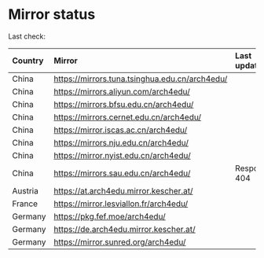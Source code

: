 <script src="./time.js"></script>
# Mirror status
Last check: <script type="text/javascript">localize(1709237989.0061402);</script>

|Country|Mirror|Last update|
|:------|:-----|:----------|
|China|https://mirrors.tuna.tsinghua.edu.cn/arch4edu/|<script type="text/javascript">localize(1709231473);</script>|
|China|https://mirrors.aliyun.com/arch4edu/|<script type="text/javascript">localize(1709188372);</script>|
|China|https://mirrors.bfsu.edu.cn/arch4edu/|<script type="text/javascript">localize(1709188372);</script>|
|China|https://mirrors.cernet.edu.cn/arch4edu/|<script type="text/javascript">localize(1709231473);</script>|
|China|https://mirror.iscas.ac.cn/arch4edu/|<script type="text/javascript">localize(1709188372);</script>|
|China|https://mirrors.nju.edu.cn/arch4edu/|<script type="text/javascript">localize(1709145064);</script>|
|China|https://mirror.nyist.edu.cn/arch4edu/|<script type="text/javascript">localize(1709231473);</script>|
|China|https://mirrors.sau.edu.cn/arch4edu/|Response 404|
|Austria|https://at.arch4edu.mirror.kescher.at/|<script type="text/javascript">localize(1709231473);</script>|
|France|https://mirror.lesviallon.fr/arch4edu/|<script type="text/javascript">localize(1709188372);</script>|
|Germany|https://pkg.fef.moe/arch4edu/|<script type="text/javascript">localize(1709231473);</script>|
|Germany|https://de.arch4edu.mirror.kescher.at/|<script type="text/javascript">localize(1709231473);</script>|
|Germany|https://mirror.sunred.org/arch4edu/|<script type="text/javascript">localize(1709231473);</script>|

<script src="./tablefilter/tablefilter.js"></script>
<script src="./table.js"></script>